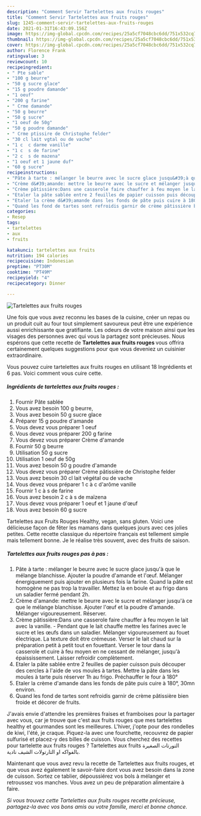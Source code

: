 ```yaml
---
description: "Comment Servir Tartelettes aux fruits rouges"
title: "Comment Servir Tartelettes aux fruits rouges"
slug: 1245-comment-servir-tartelettes-aux-fruits-rouges
date: 2021-01-31T16:43:09.156Z
image: https://img-global.cpcdn.com/recipes/25a5cf7048cbc6dd/751x532cq70/tartelettes-aux-fruits-rouges-photo-principale-de-la-recette.jpg
thumbnail: https://img-global.cpcdn.com/recipes/25a5cf7048cbc6dd/751x532cq70/tartelettes-aux-fruits-rouges-photo-principale-de-la-recette.jpg
cover: https://img-global.cpcdn.com/recipes/25a5cf7048cbc6dd/751x532cq70/tartelettes-aux-fruits-rouges-photo-principale-de-la-recette.jpg
author: Florence Frank
ratingvalue: 3
reviewcount: 10
recipeingredient:
- " Pte sable"
- "100 g beurre"
- "50 g sucre glace"
- "15 g poudre damande"
- "1 oeuf"
- "200 g farine"
- " Crme damande"
- "50 g beurre"
- "50 g sucre"
- "1 oeuf de 50g"
- "50 g poudre damande"
- " Crme ptissire de Christophe felder"
- "30 cl lait vgtal ou de vache"
- "1 c  c darme vanille"
- "1 c  s de farine"
- "2 c  s de mazena"
- "1 oeuf et 1 jaune duf"
- "60 g sucre"
recipeinstructions:
- "Pâte à tarte : mélanger le beurre avec le sucre glace jusqu&#39;à que le mélange blanchisse. Ajouter la poudre d&#39;amande et l&#39;œuf. Mélanger énergiquement puis ajouter en plusieurs fois la farine. Quand la pâte est homogène ne pas trop la travailler. Mettez la en boule et au frigo dans un saladier fermé pendant 2h."
- "Crème d&#39;amande: mettre le beurre avec le sucre et mélanger jusqu&#39;à ce que le mélange blanchisse. Ajouter l&#39;œuf et la poudre d&#39;amande. Mélanger vigoureusement. Réserver."
- "Crème pâtissière:Dans une casserole faire chauffer à feu moyen le lait avec la vanille.  Pendant que le lait chauffe mettre les farines avec le sucre et les œufs dans un saladier. Mélanger vigoureusement au fouet électrique. La texture doit être crémeuse. Verser le lait chaud sur la préparation petit à petit tout en fouettant. Verser le tour dans la casserole et cuire à feu moyen en ne cessant de mélanger, jusqu&#39;à épaississement. Laisser refroidir complètement."
- "Etaler la pâte sablée entre 2 feuilles de papier cuisson puis découper des cercles à l&#39;aide de vos moules à tartes. Mettre la pâte dans les moules à tarte puis réserver 1h au frigo. Préchauffer le four à 180°"
- "Etaler la crème d&#39;amande dans les fonds de pâte puis cuire à 180°, 30mn environ."
- "Quand les fond de tartes sont refroidis garnir de crème pâtissière bien froide et décorer de fruits."
categories:
- Resep
tags:
- tartelettes
- aux
- fruits

katakunci: tartelettes aux fruits 
nutrition: 194 calories
recipecuisine: Indonesian
preptime: "PT30M"
cooktime: "PT49M"
recipeyield: "4"
recipecategory: Dinner

---
```



![Tartelettes aux fruits rouges](https://img-global.cpcdn.com/recipes/25a5cf7048cbc6dd/751x532cq70/tartelettes-aux-fruits-rouges-photo-principale-de-la-recette.jpg)

Une fois que vous avez reconnu les bases de la cuisine, créer un repas ou un produit cuit au four tout simplement savoureux peut être une expérience aussi enrichissante que gratifiante. Les odeurs de votre maison ainsi que les visages des personnes avec qui vous la partagez sont précieuses. Nous espérons que cette recette de <strong> Tartelettes aux fruits rouges </strong> vous offrira certainement quelques suggestions pour que vous deveniez un cuisinier extraordinaire.

<!--inarticleads1-->

Vous pouvez cuire tartelettes aux fruits rouges en utilisant 18 Ingrédients et 6 pas. Voici comment vous cuire cette.

##### Ingrédients de tartelettes aux fruits rouges :

1. Fournir  Pâte sablée
1. Vous avez besoin 100 g beurre,
1. Vous avez besoin 50 g sucre glace
1. Préparer 15 g poudre d&#39;amande
1. Vous devez vous préparer 1 oeuf
1. Vous devez vous préparer 200 g farine
1. Vous devez vous préparer  Crème d&#39;amande
1. Fournir 50 g beurre
1. Utilisation 50 g sucre
1. Utilisation 1 oeuf de 50g
1. Vous avez besoin 50 g poudre d&#39;amande
1. Vous devez vous préparer  Crème pâtissière de Christophe felder
1. Vous avez besoin 30 cl lait végétal ou de vache
1. Vous devez vous préparer 1 c à c d&#39;arôme vanille
1. Fournir 1 c à s de farine
1. Vous avez besoin 2 c à s de maïzena
1. Vous devez vous préparer 1 oeuf et 1 jaune d&#39;œuf
1. Vous avez besoin 60 g sucre


Tartelettes aux Fruits Rouges Healthy, vegan, sans gluten. Voici une délicieuse façon de fêter les mamans dans quelques jours avec ces jolies petites. Cette recette classique du répertoire français est tellement simple mais tellement bonne. Je le réalise très souvent, avec des fruits de saison. 

<!--inarticleads2-->

##### Tartelettes aux fruits rouges pas à pas :

1. Pâte à tarte : mélanger le beurre avec le sucre glace jusqu&#39;à que le mélange blanchisse. Ajouter la poudre d&#39;amande et l&#39;œuf. Mélanger énergiquement puis ajouter en plusieurs fois la farine. Quand la pâte est homogène ne pas trop la travailler. Mettez la en boule et au frigo dans un saladier fermé pendant 2h.
1. Crème d&#39;amande: mettre le beurre avec le sucre et mélanger jusqu&#39;à ce que le mélange blanchisse. Ajouter l&#39;œuf et la poudre d&#39;amande. Mélanger vigoureusement. Réserver.
1. Crème pâtissière:Dans une casserole faire chauffer à feu moyen le lait avec la vanille.  - Pendant que le lait chauffe mettre les farines avec le sucre et les œufs dans un saladier. Mélanger vigoureusement au fouet électrique. La texture doit être crémeuse. Verser le lait chaud sur la préparation petit à petit tout en fouettant. Verser le tour dans la casserole et cuire à feu moyen en ne cessant de mélanger, jusqu&#39;à épaississement. Laisser refroidir complètement.
1. Etaler la pâte sablée entre 2 feuilles de papier cuisson puis découper des cercles à l&#39;aide de vos moules à tartes. Mettre la pâte dans les moules à tarte puis réserver 1h au frigo. Préchauffer le four à 180°
1. Etaler la crème d&#39;amande dans les fonds de pâte puis cuire à 180°, 30mn environ.
1. Quand les fond de tartes sont refroidis garnir de crème pâtissière bien froide et décorer de fruits.


J&#39;avais envie d&#39;attendre les premières fraises et framboises pour la partager avec vous, car je trouve que c&#39;est aux fruits rouges que mes tartelettes healthy et gourmandes sont les meilleures. L&#39;hiver, j&#39;opte pour des rondelles de kiwi, l&#39;été, je craque. Piquez-la avec une fourchette, recouvrez de papier sulfurisé et placez-y des billes de cuisson. Vous cherchez des recettes pour tartelette aux fruits rouges ? Tartelettes aux fruits التورتات الصغيرة بالفواكه او التارتولات الشيف نادية. 

<!--inarticleads1-->

<p>
Maintenant que vous avez revu la recette de Tartelettes aux fruits rouges, et que vous avez également le savoir-faire dont vous avez besoin dans la zone de cuisson. Sortez ce tablier, dépoussiérez vos bols à mélanger et retroussez vos manches. Vous avez un peu de préparation alimentaire à faire.
</p>

<p>
<i>Si vous trouvez cette Tartelettes aux fruits rouges recette précieuse, partagez-la avec vos bons amis ou votre famille, merci et bonne chance.</i>
</p>
